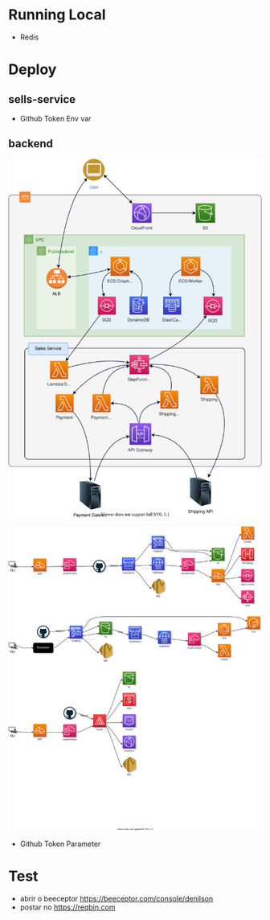 
# Running Local
 - Redis

# Deploy

## sells-service
  - Github Token Env var

## backend

![](./architecture.svg)

![](./cicd.svg)
 
  - Github Token Parameter

# Test
 - abrir o beeceptor https://beeceptor.com/console/denilson
 - postar no https://reqbin.com